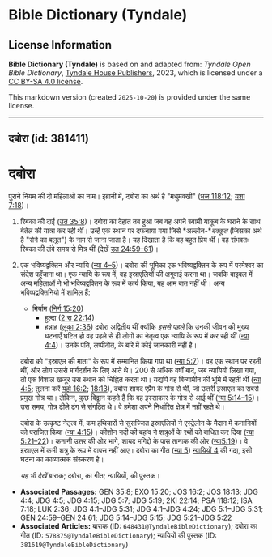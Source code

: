 # Bible Dictionary (Tyndale)

## License Information

**Bible Dictionary (Tyndale)** is based on and adapted from: _Tyndale Open Bible Dictionary_, [Tyndale House Publishers](https://tyndaleopenresources.com/), 2023, which is licensed under a [CC BY-SA 4.0 license](https://creativecommons.org/licenses/by-sa/4.0/legalcode.en).

This markdown version (created `2025-10-20`) is provided under the same license.



--------------------------------

## दबोरा (id: 381411)

दबोरा
=====

पुराने नियम की दो महिलाओं का नाम। इब्रानी में, दबोरा का अर्थ है "मधुमक्खी" ([भज 118:12](https://ref.ly/Ps118:12); [यशा 7:18](https://ref.ly/Isa7:18))।

1. रिबका की दाई ([उत 35:8](https://ref.ly/Gen35:8))। दबोरा का देहांत तब हुआ जब वह अपने स्वामी याकूब के घराने के साथ बेतेल की यात्रा कर रही थीं। उन्हें एक स्थान पर दफनाया गया जिसे *अल्लोन\-**बक्कूत* (जिसका अर्थ है "रोने का बलूत") के नाम से जाना जाता है। यह दिखाता है कि वह बहुत प्रिय थीं। वह संभवतः रिबका की लंबे समय से मित्र थीं (देखें [उत 24:59–61](https://ref.ly/Gen24:59-Gen24:61))।
2. एक भविष्यद्वक्तिन और न्यायि ([न्या 4–5](https://ref.ly/Judg4:1-Judg5:31))। दबोरा की भूमिका एक भविष्यद्वक्तिन के रूप में परमेश्वर का संदेश पहुँचाना था। एक न्यायि के रूप में, वह इस्राएलियों की अगुवाई करना था। जबकि बाइबल में अन्य महिलाओं ने भी भविष्यद्वक्तिन के रूप में कार्य किया, यह आम बात नहीं थी। अन्य भविष्यद्वक्तिनियो में शामिल हैं:

    * मिर्याम ([निर्ग 15:20](https://ref.ly/Exod15:20))
        * हुल्दा ([2 रा 22:14](https://ref.ly/2Kgs22:14))
        * हन्नाह ([लूका 2:36](https://ref.ly/Luke2:36))
        दबोरा अद्वितीय थीं क्योंकि *इससे पहले* कि उनकी जीवन की मुख्य घटनाएँ घटित हो वह पहले से ही लोगों का नेतृत्व एक न्यायि के रूप में कर रही थीं ([न्या 4:4](https://ref.ly/Judg4:4))। उनके पति, लप्पीदोत, के बारे में कोई जानकारी नहीं है।

    दबोरा को "इस्राएल की माता" के रूप में सम्मानित किया गया था ([न्या 5:7](https://ref.ly/Judg5:7))। वह एक स्थान पर रहती थीं, और लोग उससे मार्गदर्शन के लिए आते थे। 200 से अधिक वर्षों बाद, जब न्यायियों लिखा गया, तो एक विशाल खजूर उस स्थान को चिह्नित करता था। यद्यपि वह बिन्यामीन की भूमि में रहती थीं ([न्या 4:5](https://ref.ly/Judg4:5); तुलना करें [यहो 16:2](https://ref.ly/Josh16:2); [18:13](https://ref.ly/Josh18:13)), दबोरा शायद एप्रैम के गोत्र से थीं, जो उत्तरी इस्राएल का सबसे प्रमुख गोत्र था। लेकिन, कुछ विद्वान कहते हैं कि वह इस्साकार के गोत्र से आई थीं ([न्या 5:14–15](https://ref.ly/Judg5:14-Judg5:15))। उस समय, गोत्र ढीले ढंग से संगठित थे। वे हमेशा अपने निर्धारित क्षेत्र में नहीं रहते थे।

    दबोरा के उत्कृष्ट नेतृत्व में, कम हथियारों से सुसज्जित इस्राएलियों ने एस्द्रेलोन के मैदान में कनानियों को पराजित किया ([न्या 4:15](https://ref.ly/Judg4:15))। कीशोन नदी की बहांव ने शत्रुओं के रथों को बाधित कर दिया ([न्या 5:21–22](https://ref.ly/Judg5:21-Judg5:22))। कनानी उत्तर की ओर भागे, शायद मगिद्दो के पास तानाक की ओर ([न्या5:19](https://ref.ly/Judg5:19))। वे इस्राएल में कभी शत्रु के रूप में वापस नहीं आए। दबोरा का गीत ([न्या 5](https://ref.ly/Judg5:1-Judg5:31)) [न्यायियों 4](https://ref.ly/Judg4:1-Judg4:24) की गद्य, इसी घटना का काव्यात्मक संस्करण है।

    *यह भी देखें* बाराक; दबोरा, का गीत; न्यायियों, की पुस्तक।

* **Associated Passages:** GEN 35:8; EXO 15:20; JOS 16:2; JOS 18:13; JDG 4:4; JDG 4:5; JDG 4:15; JDG 5:7; JDG 5:19; 2KI 22:14; PSA 118:12; ISA 7:18; LUK 2:36; JDG 4:1–JDG 5:31; JDG 4:1–JDG 4:24; JDG 5:1–JDG 5:31; GEN 24:59–GEN 24:61; JDG 5:14–JDG 5:15; JDG 5:21–JDG 5:22
* **Associated Articles:** बाराक (ID: `648431@TyndaleBibleDictionary`); दबोरा का गीत (ID: `578875@TyndaleBibleDictionary`); न्यायियों की पुस्तक  (ID: `381619@TyndaleBibleDictionary`)

